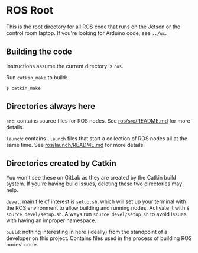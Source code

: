 # ROS Root

This is the root directory for all ROS code that runs on the Jetson or the control room laptop. If you're looking for Arduino code, see `../uc`.

## Building the code
Instructions assume the current directory is `ros`.

Run `catkin_make` to build:

`$ catkin_make`

## Directories always here

`src`: contains source files for ROS nodes. See [ros/src/README.md](ros/src/README.md) for more details.

`launch`: contains `.launch` files that start a collection of ROS nodes all at the same time. See [ros/launch/README.md](ros/launch/README.md) for more details.

## Directories created by Catkin
You won't see these on GitLab as they are created by the Catkin build system. If you're having build issues, deleting these two directories may help.

`devel`: main file of interest is `setup.sh`, which will set up your terminal with the ROS environment to allow building and running nodes. Activate it with `$ source devel/setup.sh`. Always run `source devel/setup.sh` to avoid issues with having an improper namespace.

`build`: nothing interesting in here (ideally) from the standpoint of a developer on this project. Contains files used in the process of building ROS nodes' code.